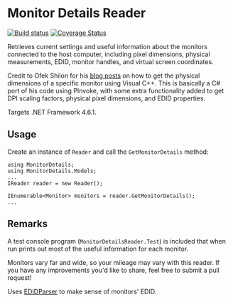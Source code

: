 # Monitor Details Reader
[![Build status](https://ci.appveyor.com/api/projects/status/g2r0vk9omnw55h5t/branch/master?svg=true)](https://ci.appveyor.com/project/allanrodriguez/monitordetailsreader/branch/master) [![Coverage Status](https://coveralls.io/repos/github/allanrodriguez/MonitorDetailsReader/badge.svg?branch=master)](https://coveralls.io/github/allanrodriguez/MonitorDetailsReader?branch=master)

Retrieves current settings and useful information about the monitors connected to the host computer, including pixel dimensions, physical measurements, EDID, monitor handles, and virtual screen coordinates.

Credit to Ofek Shilon for his [blog posts](https://ofekshilon.com/2014/06/19/reading-specific-monitor-dimensions/) on how to get the physical dimensions of a specific monitor using Visual C++. This is basically a C# port of his code using PInvoke, with some extra functionality added to get DPI scaling factors, physical pixel dimensions, and EDID properties.

Targets .NET Framework 4.6.1.

## Usage

Create an instance of ```Reader``` and call the ```GetMonitorDetails``` method:
```
using MonitorDetails;
using MonitorDetails.Models;
...
IReader reader = new Reader();

IEnumerable<Monitor> monitors = reader.GetMonitorDetails();
...
```

## Remarks

A test console program (```MonitorDetailsReader.Test```) is included that when run prints out most of the useful information for each monitor.

Monitors vary far and wide, so your mileage may vary with this reader. If you have any improvements you'd like to share, feel free to submit a pull request!

Uses [EDIDParser](https://github.com/falahati/EDIDParser) to make sense of monitors' EDID.
